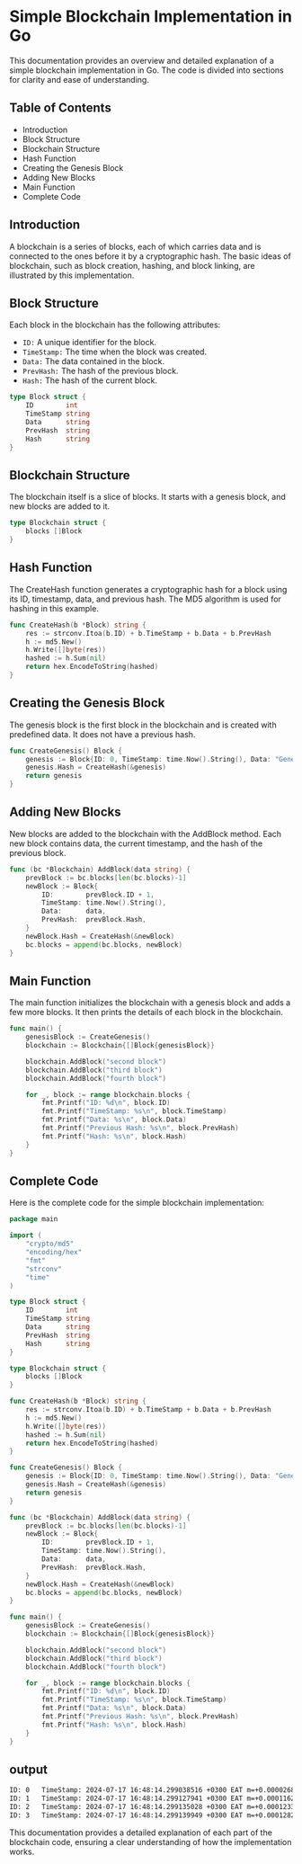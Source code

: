 # **Simple Blockchain Implementation in Go**
This documentation provides an overview and detailed explanation of a simple blockchain implementation in Go. The code is divided into sections for clarity and ease of understanding.

## Table of Contents
- Introduction
- Block Structure
- Blockchain Structure
- Hash Function
- Creating the Genesis Block
- Adding New Blocks
- Main Function
- Complete Code

## Introduction

A blockchain is a series of blocks, each of which carries data and is connected to the ones before it by a cryptographic hash. The basic ideas of blockchain, such as block creation, hashing, and block linking, are illustrated by this implementation.

## Block Structure
Each block in the blockchain has the following attributes:

- `ID:` A unique identifier for the block.
- `TimeStamp:` The time when the block was created.
- `Data:` The data contained in the block.
- `PrevHash:` The hash of the previous block.
- `Hash:` The hash of the current block.

```go
type Block struct {
    ID        int
    TimeStamp string
    Data      string
    PrevHash  string
    Hash      string
}
```
## Blockchain Structure
The blockchain itself is a slice of blocks. It starts with a genesis block, and new blocks are added to it.

```go
type Blockchain struct {
    blocks []Block
}
```

## Hash Function
The CreateHash function generates a cryptographic hash for a block using its ID, timestamp, data, and previous hash. The MD5 algorithm is used for hashing in this example.

```go
func CreateHash(b *Block) string {
    res := strconv.Itoa(b.ID) + b.TimeStamp + b.Data + b.PrevHash
    h := md5.New()
    h.Write([]byte(res))
    hashed := h.Sum(nil)
    return hex.EncodeToString(hashed)
}
```

## Creating the Genesis Block
The genesis block is the first block in the blockchain and is created with predefined data. It does not have a previous hash.

```go
func CreateGenesis() Block {
    genesis := Block{ID: 0, TimeStamp: time.Now().String(), Data: "Genesis Block"}
    genesis.Hash = CreateHash(&genesis)
    return genesis
}
```

## Adding New Blocks
New blocks are added to the blockchain with the AddBlock method. Each new block contains data, the current timestamp, and the hash of the previous block.

```go
func (bc *Blockchain) AddBlock(data string) {
    prevBlock := bc.blocks[len(bc.blocks)-1]
    newBlock := Block{
        ID:        prevBlock.ID + 1,
        TimeStamp: time.Now().String(),
        Data:      data,
        PrevHash:  prevBlock.Hash,
    }
    newBlock.Hash = CreateHash(&newBlock)
    bc.blocks = append(bc.blocks, newBlock)
}
```
## Main Function
The main function initializes the blockchain with a genesis block and adds a few more blocks. It then prints the details of each block in the blockchain.

```go
func main() {
    genesisBlock := CreateGenesis()
    blockchain := Blockchain{[]Block{genesisBlock}}

    blockchain.AddBlock("second block")
    blockchain.AddBlock("third block")
    blockchain.AddBlock("fourth block")

    for _, block := range blockchain.blocks {
        fmt.Printf("ID: %d\n", block.ID)
        fmt.Printf("TimeStamp: %s\n", block.TimeStamp)
        fmt.Printf("Data: %s\n", block.Data)
        fmt.Printf("Previous Hash: %s\n", block.PrevHash)
        fmt.Printf("Hash: %s\n", block.Hash)
    }
}
```
## Complete Code
Here is the complete code for the simple blockchain implementation:

```go 
package main

import (
    "crypto/md5"
    "encoding/hex"
    "fmt"
    "strconv"
    "time"
)

type Block struct {
    ID        int
    TimeStamp string
    Data      string
    PrevHash  string
    Hash      string
}

type Blockchain struct {
    blocks []Block
}

func CreateHash(b *Block) string {
    res := strconv.Itoa(b.ID) + b.TimeStamp + b.Data + b.PrevHash
    h := md5.New()
    h.Write([]byte(res))
    hashed := h.Sum(nil)
    return hex.EncodeToString(hashed)
}

func CreateGenesis() Block {
    genesis := Block{ID: 0, TimeStamp: time.Now().String(), Data: "Genesis Block"}
    genesis.Hash = CreateHash(&genesis)
    return genesis
}

func (bc *Blockchain) AddBlock(data string) {
    prevBlock := bc.blocks[len(bc.blocks)-1]
    newBlock := Block{
        ID:        prevBlock.ID + 1,
        TimeStamp: time.Now().String(),
        Data:      data,
        PrevHash:  prevBlock.Hash,
    }
    newBlock.Hash = CreateHash(&newBlock)
    bc.blocks = append(bc.blocks, newBlock)
}

func main() {
    genesisBlock := CreateGenesis()
    blockchain := Blockchain{[]Block{genesisBlock}}

    blockchain.AddBlock("second block")
    blockchain.AddBlock("third block")
    blockchain.AddBlock("fourth block")

    for _, block := range blockchain.blocks {
        fmt.Printf("ID: %d\n", block.ID)
        fmt.Printf("TimeStamp: %s\n", block.TimeStamp)
        fmt.Printf("Data: %s\n", block.Data)
        fmt.Printf("Previous Hash: %s\n", block.PrevHash)
        fmt.Printf("Hash: %s\n", block.Hash)
    }
}
```


## output
```bash
ID: 0   TimeStamp: 2024-07-17 16:48:14.299038516 +0300 EAT m=+0.000026802       Data: Genesis Block  Previous Hash:   Hash: 3849ac0e830963c34fe18b18ea3d945a 
ID: 1   TimeStamp: 2024-07-17 16:48:14.299127941 +0300 EAT m=+0.000116227       Data: second Block   Previous Hash: 3849ac0e830963c34fe18b18ea3d945a  Hash: fedb1d4405b0330e0e2049e69ccce0de 
ID: 2   TimeStamp: 2024-07-17 16:48:14.299135028 +0300 EAT m=+0.000123316       Data: third Block    Previous Hash: fedb1d4405b0330e0e2049e69ccce0de  Hash: dbcfa81389c07da02b9dbaa429d9eed1 
ID: 3   TimeStamp: 2024-07-17 16:48:14.299139949 +0300 EAT m=+0.000128236       Data: forth Block    Previous Hash: dbcfa81389c07da02b9dbaa429d9eed1  Hash: 62e57c727a2b48d23c28b1d6db08f85b 
```

This documentation provides a detailed explanation of each part of the blockchain code, ensuring a clear understanding of how the implementation works.